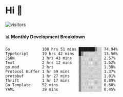 # Hi 👋
 
![visitors](https://visitor-badge.glitch.me/badge?page_id=sorcererxw.sorcererx)

#### 📊 Monthly Development Breakdown

<!--START_SECTION:waka-->
```text
Go              108 hrs 51 mins ███████▒░░ 74.94%
TypeScript      19 hrs 42 mins  █▒░░░░░░░░ 13.56%
JSON            3 hrs 43 mins   ▒░░░░░░░░░ 2.57%
Text            2 hrs 12 mins   ▒░░░░░░░░░ 1.52%
go.mod          2 hrs           ▒░░░░░░░░░ 1.38%
Protocol Buffer 1 hr 59 mins    ▒░░░░░░░░░ 1.37%
protobuf        1 hr 27 mins    ▒░░░░░░░░░ 1.01%
Thrift          1 hr 17 mins    ▒░░░░░░░░░ 0.89%
Go Template     52 mins         ▒░░░░░░░░░ 0.60%
YAML            39 mins         ▒░░░░░░░░░ 0.45%
```
<!--END_SECTION:waka-->
